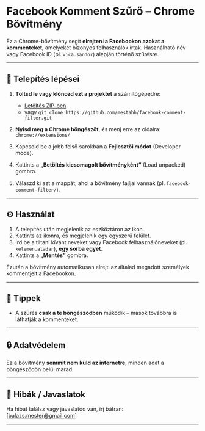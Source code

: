 # Facebook Komment Szűrő – Chrome Bővítmény

Ez a Chrome-bővítmény segít **elrejteni a Facebookon azokat a kommenteket**, amelyeket bizonyos felhasználók írtak. Használható név vagy Facebook ID (pl. `vica.sandor`) alapján történő szűrésre.

---

## 🔧 Telepítés lépései

1. **Töltsd le vagy klónozd ezt a projektet** a számítógépedre:
   - [Letöltés ZIP-ben](https://github.com/mestahh/facebook-comment-filter/archive/refs/heads/main.zip)
   - vagy `git clone https://github.com/mestahh/facebook-comment-filter.git`

2. **Nyisd meg a Chrome böngészőt**, és menj erre az oldalra:  
   `chrome://extensions/`

3. Kapcsold be a jobb felső sarokban a **Fejlesztői módot** (Developer mode).

4. Kattints a **„Betöltés kicsomagolt bővítményként”** (Load unpacked) gombra.

5. Válaszd ki azt a mappát, ahol a bővítmény fájljai vannak (pl. `facebook-comment-filter/`).

---

## ⚙️ Használat

1. A telepítés után megjelenik az eszköztáron az ikon.
2. Kattints az ikonra, és megjelenik egy egyszerű felület.
3. Írd be a tiltani kívánt neveket vagy Facebook felhasználóneveket (pl. `kelemen.aladar`), **egy sorba egyet**.
4. Kattints a **„Mentés”** gombra.

Ezután a bővítmény automatikusan elrejti az általad megadott személyek kommentjeit a Facebookon.

---

## 🧪 Tippek

- A szűrés **csak a te böngésződben** működik – mások továbbra is láthatják a kommenteket.

---

## 🔒 Adatvédelem

Ez a bővítmény **semmit nem küld az internetre**, minden adat a böngésződön belül marad.

---

## 🐛 Hibák / Javaslatok

Ha hibát találsz vagy javaslatod van, írj bátran:  
[balazs.mester@gmail.com]

---